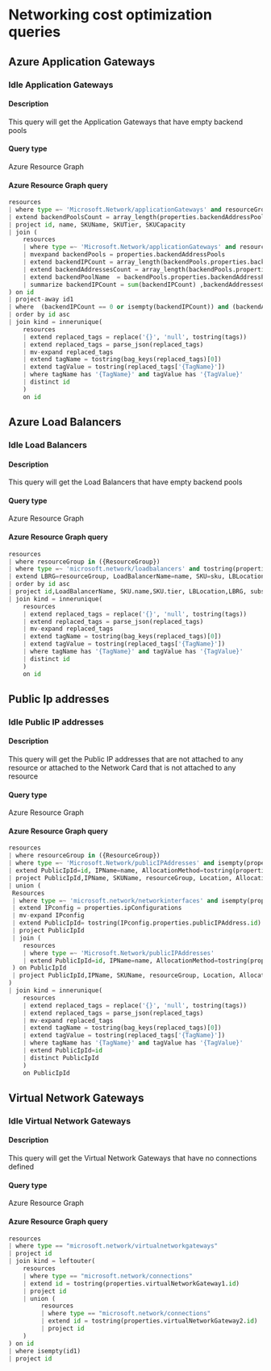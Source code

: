 # Networking cost optimization queries

## Azure Application Gateways

### Idle Application Gateways

#### Description

This query will get the Application Gateways that have empty backend pools

#### Query type

Azure Resource Graph

#### Azure Resource Graph query

```python
resources
| where type =~ 'Microsoft.Network/applicationGateways' and resourceGroup in ({ResourceGroup})
| extend backendPoolsCount = array_length(properties.backendAddressPools),SKUName= tostring(properties.sku.name), SKUTier= tostring(properties.sku.tier),SKUCapacity=properties.sku.capacity,backendPools=properties.backendAddressPools
| project id, name, SKUName, SKUTier, SKUCapacity
| join (
    resources
    | where type =~ 'Microsoft.Network/applicationGateways' and resourceGroup in ({ResourceGroup})
    | mvexpand backendPools = properties.backendAddressPools
    | extend backendIPCount = array_length(backendPools.properties.backendIPConfigurations)
    | extend backendAddressesCount = array_length(backendPools.properties.backendAddresses)
    | extend backendPoolName  = backendPools.properties.backendAddressPools.name
    | summarize backendIPCount = sum(backendIPCount) ,backendAddressesCount=sum(backendAddressesCount) by id
) on id
| project-away id1
| where  (backendIPCount == 0 or isempty(backendIPCount)) and (backendAddressesCount==0 or isempty(backendAddressesCount))
| order by id asc
| join kind = innerunique(
    resources
    | extend replaced_tags = replace('{}', 'null', tostring(tags))
    | extend replaced_tags = parse_json(replaced_tags)
    | mv-expand replaced_tags
    | extend tagName = tostring(bag_keys(replaced_tags)[0])
    | extend tagValue = tostring(replaced_tags['{TagName}'])
    | where tagName has '{TagName}' and tagValue has '{TagValue}'
    | distinct id
    )
    on id
```

## Azure Load Balancers

### Idle Load Balancers

#### Description

This query will get the Load Balancers that have empty backend pools

#### Query type

Azure Resource Graph

#### Azure Resource Graph query

```python
resources
| where resourceGroup in ({ResourceGroup})
| where type =~ 'microsoft.network/loadbalancers' and tostring(properties.backendAddressPools) == '[]' 
| extend LBRG=resourceGroup, LoadBalancerName=name, SKU=sku, LBLocation=location
| order by id asc
| project id,LoadBalancerName, SKU.name,SKU.tier, LBLocation,LBRG, subscriptionId
| join kind = innerunique(
    resources
    | extend replaced_tags = replace('{}', 'null', tostring(tags))
    | extend replaced_tags = parse_json(replaced_tags)
    | mv-expand replaced_tags
    | extend tagName = tostring(bag_keys(replaced_tags)[0])
    | extend tagValue = tostring(replaced_tags['{TagName}'])
    | where tagName has '{TagName}' and tagValue has '{TagValue}'
    | distinct id
    )
    on id
```

## Public Ip addresses

### Idle Public IP addresses

#### Description

This query will get the Public IP addresses that are not attached to any resource or attached to the Network Card that is not attached to any resource

#### Query type

Azure Resource Graph

#### Azure Resource Graph query

```python
resources
| where resourceGroup in ({ResourceGroup})
| where type =~ 'Microsoft.Network/publicIPAddresses' and isempty(properties.ipConfiguration) and isempty(properties.natGateway) 
| extend PublicIpId=id, IPName=name, AllocationMethod=tostring(properties.publicIPAllocationMethod), SKUName=sku.name, Location=location
| project PublicIpId,IPName, SKUName, resourceGroup, Location, AllocationMethod, subscriptionId
| union (
 Resources
 | where type =~ 'microsoft.network/networkinterfaces' and isempty(properties.virtualMachine) and isnull(properties.privateEndpoint) and isnotempty(properties.ipConfigurations)
 | extend IPconfig = properties.ipConfigurations
 | mv-expand IPconfig
 | extend PublicIpId= tostring(IPconfig.properties.publicIPAddress.id)
 | project PublicIpId
 | join (
    resources
    | where type =~ 'Microsoft.Network/publicIPAddresses'
    | extend PublicIpId=id, IPName=name, AllocationMethod=tostring(properties.publicIPAllocationMethod), SKUName=sku.name, resourceGroup, Location=location
 ) on PublicIpId
 | project PublicIpId,IPName, SKUName, resourceGroup, Location, AllocationMethod, subscriptionId
)
| join kind = innerunique(
    resources
    | extend replaced_tags = replace('{}', 'null', tostring(tags))
    | extend replaced_tags = parse_json(replaced_tags)
    | mv-expand replaced_tags
    | extend tagName = tostring(bag_keys(replaced_tags)[0])
    | extend tagValue = tostring(replaced_tags['{TagName}'])
    | where tagName has '{TagName}' and tagValue has '{TagValue}'
    | extend PublicIpId=id
    | distinct PublicIpId
    )
    on PublicIpId
```

## Virtual Network Gateways

### Idle Virtual Network Gateways

#### Description

This query will get the Virtual Network Gateways that have no connections defined

#### Query type

Azure Resource Graph

#### Azure Resource Graph query

```python
resources
| where type == "microsoft.network/virtualnetworkgateways"
| project id
| join kind = leftouter(
    resources
    | where type == "microsoft.network/connections"
    | extend id = tostring(properties.virtualNetworkGateway1.id)
    | project id
    | union (
         resources
         | where type == "microsoft.network/connections"
         | extend id = tostring(properties.virtualNetworkGateway2.id)
         | project id
    )
) on id
| where isempty(id1)
| project id
```
